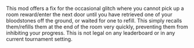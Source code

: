 This mod offers a fix for the occasional glitch where you cannot pick up a room reward/enter the next door until you have retrieved one of your bloodstones off the ground, or waited for one to refill. This simply recalls them/refills them at the end of the room very quickly, preventing them from inhibiting your progress. This is not legal on any leaderboard or in any current tournament setting.